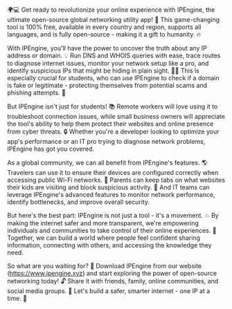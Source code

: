 🌍💻 Get ready to revolutionize your online experience with IPEngine, the ultimate open-source global networking utility app! 🚀 This game-changing tool is 100% free, available in every country and region, supports all languages, and is fully open-source - making it a gift to humanity. 🔥

With IPEngine, you'll have the power to uncover the truth about any IP address or domain. 💡 Run DNS and WHOIS queries with ease, trace routes to diagnose internet issues, monitor your network setup like a pro, and identify suspicious IPs that might be hiding in plain sight. 🕵️‍♂️ This is especially crucial for students, who can use IPEngine to check if a domain is fake or legitimate - protecting themselves from potential scams and phishing attempts. 💸

But IPEngine isn't just for students! 📚 Remote workers will love using it to troubleshoot connection issues, while small business owners will appreciate the tool's ability to help them protect their websites and online presence from cyber threats. 🔒 Whether you're a developer looking to optimize your app's performance or an IT pro trying to diagnose network problems, IPEngine has got you covered.

As a global community, we can all benefit from IPEngine's features. 🌎 Travelers can use it to ensure their devices are configured correctly when accessing public Wi-Fi networks. 📱 Parents can keep tabs on what websites their kids are visiting and block suspicious activity. 🚫 And IT teams can leverage IPEngine's advanced features to monitor network performance, identify bottlenecks, and improve overall security.

But here's the best part: IPEngine is not just a tool - it's a movement. 💥 By making the internet safer and more transparent, we're empowering individuals and communities to take control of their online experiences. 🌟 Together, we can build a world where people feel confident sharing information, connecting with others, and accessing the knowledge they need.

So what are you waiting for? 🎉 Download IPEngine from our website (https://www.ipengine.xyz) and start exploring the power of open-source networking today! 🔓 Share it with friends, family, online communities, and social media groups. 🤩 Let's build a safer, smarter internet - one IP at a time. 💪